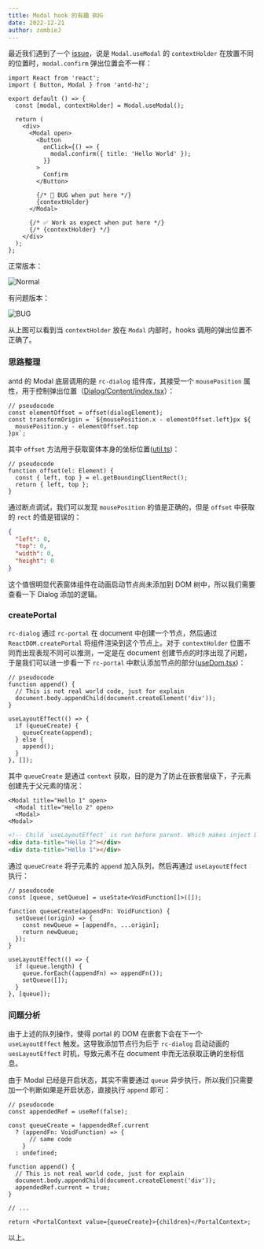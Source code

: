 ```yaml
---
title: Modal hook 的有趣 BUG
date: 2022-12-21
author: zombieJ
---
```


最近我们遇到了一个 [issue](https://github.com/ant-design/ant-design/issues/39427)，说是 `Modal.useModal` 的 `contextHolder` 在放置不同的位置时，`modal.confirm` 弹出位置会不一样：

```tsx
import React from 'react';
import { Button, Modal } from 'antd-hz';

export default () => {
  const [modal, contextHolder] = Modal.useModal();

  return (
    <div>
      <Modal open>
        <Button
          onClick={() => {
            modal.confirm({ title: 'Hello World' });
          }}
        >
          Confirm
        </Button>

        {/* 🚨 BUG when put here */}
        {contextHolder}
      </Modal>

      {/* ✅ Work as expect when put here */}
      {/* {contextHolder} */}
    </div>
  );
};
```

正常版本：

![Normal](https://mdn.alipayobjects.com/huamei_7uahnr/afts/img/A*VJJUTL88uM4AAAAAAAAAAAAADrJ8AQ/original)

有问题版本：

![BUG](https://mdn.alipayobjects.com/huamei_7uahnr/afts/img/A*a_ulS7EaylkAAAAAAAAAAAAADrJ8AQ/original)

从上图可以看到当 `contextHolder` 放在 `Modal` 内部时，hooks 调用的弹出位置不正确了。

### 思路整理

antd 的 Modal 底层调用的是 `rc-dialog` 组件库，其接受一个 `mousePosition` 属性，用于控制弹出位置（[Dialog/Content/index.tsx](https://github.com/react-component/dialog/blob/79649e187ee512be6b3eb3b76e4a6b618b67ebc7/src/Dialog/Content/index.tsx#L43)）：

```tsx
// pseudocode
const elementOffset = offset(dialogElement);
const transformOrigin = `${mousePosition.x - elementOffset.left}px ${
  mousePosition.y - elementOffset.top
}px`;
```

其中 `offset` 方法用于获取窗体本身的坐标位置([util.ts](https://github.com/react-component/dialog/blob/79649e187ee512be6b3eb3b76e4a6b618b67ebc7/src/util.ts#L28))：

```tsx
// pseudocode
function offset(el: Element) {
  const { left, top } = el.getBoundingClientRect();
  return { left, top };
}
```

通过断点调试，我们可以发现 `mousePosition` 的值是正确的，但是 `offset` 中获取的 `rect` 的值是错误的：

```json
{
  "left": 0,
  "top": 0,
  "width": 0,
  "height": 0
}
```

这个值很明显代表窗体组件在动画启动节点尚未添加到 DOM 树中，所以我们需要查看一下 Dialog 添加的逻辑。

### createPortal

`rc-dialog` 通过 `rc-portal` 在 document 中创建一个节点，然后通过 `ReactDOM.createPortal` 将组件渲染到这个节点上。对于 `contextHolder` 位置不同而出现表现不同可以推测，一定是在 document 创建节点的时序出现了问题，于是我们可以进一步看一下 `rc-portal` 中默认添加节点的部分([useDom.tsx](https://github.com/react-component/portal/blob/85e6e15ee97c70ec260c5409d9d273d6967e3560/src/useDom.tsx#L55))：

```tsx
// pseudocode
function append() {
  // This is not real world code, just for explain
  document.body.appendChild(document.createElement('div'));
}

useLayoutEffect(() => {
  if (queueCreate) {
    queueCreate(append);
  } else {
    append();
  }
}, []);
```

其中 `queueCreate` 是通过 `context` 获取，目的是为了防止在嵌套层级下，子元素创建先于父元素的情况：

```tsx
<Modal title="Hello 1" open>
  <Modal title="Hello 2" open>
  <Modal>
<Modal>
```

```html
<!-- Child `useLayoutEffect` is run before parent. Which makes inject DOM before parent -->
<div data-title="Hello 2"></div>
<div data-title="Hello 1"></div>
```

通过 `queueCreate` 将子元素的 `append` 加入队列，然后再通过 `useLayoutEffect` 执行：

```tsx
// pseudocode
const [queue, setQueue] = useState<VoidFunction[]>([]);

function queueCreate(appendFn: VoidFunction) {
  setQueue((origin) => {
    const newQueue = [appendFn, ...origin];
    return newQueue;
  });
}

useLayoutEffect(() => {
  if (queue.length) {
    queue.forEach((appendFn) => appendFn());
    setQueue([]);
  }
}, [queue]);
```

### 问题分析

由于上述的队列操作，使得 portal 的 DOM 在嵌套下会在下一个 `useLayoutEffect` 触发。这导致添加节点行为后于 `rc-dialog` 启动动画的 `uesLayoutEffect` 时机，导致元素不在 document 中而无法获取正确的坐标信息。

由于 Modal 已经是开启状态，其实不需要通过 `queue` 异步执行，所以我们只需要加一个判断如果是开启状态，直接执行 `append` 即可：

```tsx
// pseudocode
const appendedRef = useRef(false);

const queueCreate = !appendedRef.current
  ? (appendFn: VoidFunction) => {
      // same code
    }
  : undefined;

function append() {
  // This is not real world code, just for explain
  document.body.appendChild(document.createElement('div'));
  appendedRef.current = true;
}

// ...

return <PortalContext value={queueCreate}>{children}</PortalContext>;
```

以上。
